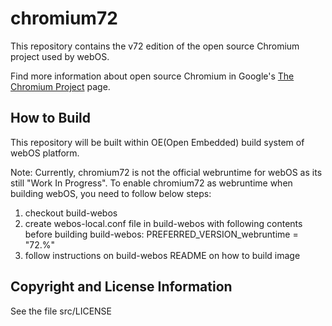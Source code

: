 # chromium72
This repository contains the v72 edition of the open source Chromium project used by webOS.

Find more information about open source Chromium in Google's [The Chromium Project](http://www.chromium.org/developers/design-documents/) page.

## How to Build
This repository will be built within OE(Open Embedded) build system of webOS platform.

Note: Currently, chromium72 is not the official webruntime for webOS as its still "Work In Progress".
To enable chromium72 as webruntime when building webOS, you need to follow below steps:
1. checkout build-webos
2. create webos-local.conf file in build-webos with following contents before building build-webos:
PREFERRED_VERSION_webruntime = "72.%"
3. follow instructions on build-webos README on how to build image

## Copyright and License Information
See the file src/LICENSE
